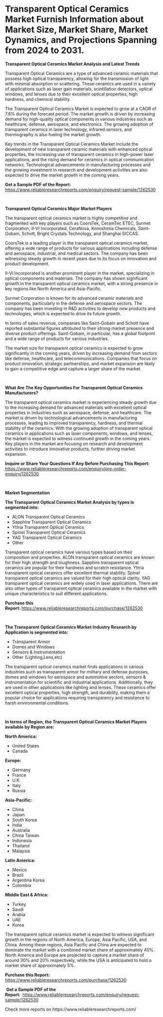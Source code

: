 <p><h1>Transparent Optical Ceramics Market Furnish Information about Market Size, Market Share, Market Dynamics, and Projections Spanning from 2024 to 2031.</h1></p><p><strong>Transparent Optical Ceramics Market Analysis and Latest Trends</strong></p>
<p><p>Transparent Optical Ceramics are a type of advanced ceramic materials that possess high optical transparency, allowing for the transmission of light with minimal absorption or scattering. These ceramics are used in a variety of applications such as laser gain materials, scintillation detectors, optical windows, and lenses due to their excellent optical properties, high hardness, and chemical stability.</p><p>The Transparent Optical Ceramics Market is expected to grow at a CAGR of 7.8% during the forecast period. The market growth is driven by increasing demand for high-quality optical components in various industries such as healthcare, defense, aerospace, and electronics. The growing adoption of transparent ceramics in laser technology, infrared sensors, and thermography is also fueling the market growth.</p><p>Key trends in the Transparent Optical Ceramics Market include the development of new transparent ceramic materials with enhanced optical properties, the increasing use of transparent ceramics in high-power laser applications, and the rising demand for ceramics in optical communication networks. Technological advancements in manufacturing processes and the growing investment in research and development activities are also expected to drive the market growth in the coming years.</p></p>
<p><strong>Get a Sample PDF of the Report:&nbsp;</strong> <a href="https://www.reliableresearchreports.com/enquiry/request-sample/1262530">https://www.reliableresearchreports.com/enquiry/request-sample/1262530</a></p>
<p>&nbsp;</p>
<p><strong>Transparent Optical Ceramics Major Market Players</strong></p>
<p><p>The transparent optical ceramics market is highly competitive and fragmented with key players such as CoorsTek, CeramTec ETEC, Surmet Corporation, II-VI Incorporated, CeraNova, Konoshima Chemicals, Saint-Gobain, Schott, Bright Crystals Technology, and Shanghai SICCAS.</p><p>CoorsTek is a leading player in the transparent optical ceramics market, offering a wide range of products for various applications including defense and aerospace, industrial, and medical sectors. The company has been witnessing steady growth in recent years due to its focus on innovation and product development.</p><p>II-VI Incorporated is another prominent player in the market, specializing in optical components and materials. The company has shown significant growth in the transparent optical ceramics market, with a strong presence in key regions like North America and Asia-Pacific.</p><p>Surmet Corporation is known for its advanced ceramic materials and components, particularly in the defense and aerospace sectors. The company has been investing in R&D activities to develop new products and technologies, which is expected to drive its future growth.</p><p>In terms of sales revenue, companies like Saint-Gobain and Schott have reported substantial figures attributed to their strong market presence and diverse product offerings. Saint-Gobain, in particular, has a global footprint and a wide range of products for various industries.</p><p>The market size for transparent optical ceramics is expected to grow significantly in the coming years, driven by increasing demand from sectors like defense, healthcare, and telecommunications. Companies that focus on product innovation, strategic partnerships, and market expansion are likely to gain a competitive edge and capture a larger share of the market.</p></p>
<p>&nbsp;</p>
<p><strong>What Are The Key Opportunities For Transparent Optical Ceramics Manufacturers?</strong></p>
<p><p>The transparent optical ceramics market is experiencing steady growth due to the increasing demand for advanced materials with excellent optical properties in industries such as aerospace, defense, and healthcare. The market is driven by technological advancements in manufacturing processes, leading to improved transparency, hardness, and thermal stability of the ceramics. With the growing adoption of transparent optical ceramics in applications such as laser components, windows, and lenses, the market is expected to witness continued growth in the coming years. Key players in the market are focusing on research and development activities to introduce innovative products, further driving market expansion.</p></p>
<p><strong>Inquire or Share Your Questions If Any Before Purchasing This Report:</strong> <a href="https://www.reliableresearchreports.com/enquiry/pre-order-enquiry/1262530">https://www.reliableresearchreports.com/enquiry/pre-order-enquiry/1262530</a></p>
<p>&nbsp;</p>
<p><strong>Market Segmentation</strong></p>
<p><strong>The Transparent Optical Ceramics Market Analysis by types is segmented into:</strong></p>
<p><ul><li>ALON Transparent Optical Ceramics</li><li>Sapphire Transparent Optical Ceramics</li><li>Yttria Transparent Optical Ceramics</li><li>Spinel Transparent Optical Ceramics</li><li>YAG Transparent Optical Ceramics</li><li>Other</li></ul></p>
<p><p>Transparent optical ceramics have various types based on their composition and properties. ALON transparent optical ceramics are known for their high strength and toughness. Sapphire transparent optical ceramics are popular for their hardness and scratch resistance. Yttria transparent optical ceramics offer excellent thermal stability. Spinel transparent optical ceramics are valued for their high optical clarity. YAG transparent optical ceramics are widely used in laser applications. There are also other types of transparent optical ceramics available in the market with unique characteristics to suit different applications.</p></p>
<p><strong>Purchase this Report:&nbsp;</strong><a href="https://www.reliableresearchreports.com/purchase/1262530">https://www.reliableresearchreports.com/purchase/1262530</a></p>
<p>&nbsp;</p>
<p><strong>The Transparent Optical Ceramics Market Industry Research by Application is segmented into:</strong></p>
<p><ul><li>Transparent Armor</li><li>Domes and Windows</li><li>Sensors & Instrumentation</li><li>Other (Lighting,Lens,etc)</li></ul></p>
<p><p>The transparent optical ceramics market finds applications in various industries such as transparent armor for military and defense purposes, domes and windows for aerospace and automotive sectors, sensors & instrumentation for scientific and industrial applications. Additionally, they are used in other applications like lighting and lenses. These ceramics offer excellent optical properties, high strength, and durability, making them a popular choice for applications requiring transparency and resistance to harsh environmental conditions.</p></p>
<p>&nbsp;</p>
<p><strong>In terms of Region, the Transparent Optical Ceramics Market Players available by Region are:</strong></p>
<p>
    <p> <strong> North America: </strong>
        <ul>
            <li>United States</li>
            <li>Canada</li>
        </ul>
        </p> 
    <p> <strong> Europe: </strong>
        <ul>
            <li>Germany</li>
            <li>France</li>
            <li>U.K.</li>
            <li>Italy</li>
            <li>Russia</li>
        </ul>
        </p> 
    <p> <strong> Asia-Pacific: </strong>
        <ul>
            <li>China</li>
            <li>Japan</li>
            <li>South Korea</li>
            <li>India</li>
            <li>Australia</li>
            <li>China Taiwan</li>
            <li>Indonesia</li>
            <li>Thailand</li>
            <li>Malaysia</li>
        </ul>
        </p> 
    <p> <strong> Latin America: </strong>
        <ul>
            <li>Mexico</li>
            <li>Brazil</li>
            <li>Argentina Korea</li>
            <li>Colombia</li>
        </ul>
        </p> 
    <p> <strong> Middle East & Africa: </strong>
        <ul>
            <li>Turkey</li>
            <li>Saudi</li>
            <li>Arabia</li>
            <li>UAE</li>
            <li>Korea</li>
        </ul>
    </p>
    </p>
<p><p>The transparent optical ceramics market is expected to witness significant growth in the regions of North America, Europe, Asia Pacific, USA, and China. Among these regions, Asia Pacific and China are expected to dominate the market with a combined market share of approximately 45%. North America and Europe are projected to capture a market share of around 30% and 20% respectively, while the USA is anticipated to hold a market share of approximately 5%.</p></p>
<p><strong>Purchase this Report: </strong><a href="https://www.reliableresearchreports.com/purchase/1262530">https://www.reliableresearchreports.com/purchase/1262530</a></p>
<p>&nbsp;<strong>Get a Sample PDF of the Report:&nbsp;&nbsp;</strong><a href="https://www.reliableresearchreports.com/enquiry/request-sample/1262530">https://www.reliableresearchreports.com/enquiry/request-sample/1262530</a></p>
<p><strong></strong></p>
<p>Check more reports on https://www.reliableresearchreports.com/</p>